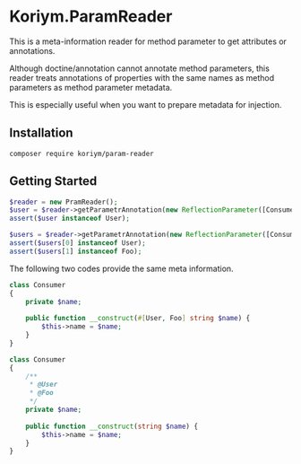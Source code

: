 # Koriym.ParamReader

This is a meta-information reader for method parameter to get attributes or annotations.

Although doctine/annotation cannot annotate method parameters, this reader treats annotations of properties with the same names as method parameters as method parameter metadata.

This is especially useful when you want to prepare metadata for injection.

## Installation

    composer require koriym/param-reader

## Getting Started

```php
$reader = new PramReader();
$user = $reader->getParametrAnnotation(new ReflectionParameter([Consumer::class, '__construct'], 'name'), User::class);
assert($user instanceof User);

$users = $reader->getParametrAnnotation(new ReflectionParameter([Consumer::class, '__construct'], 'name'));
assert($users[0] instanceof User);
assert($users[1] instanceof Foo);
````

The following two codes provide the same meta information.

```php
class Consumer
{
    private $name;
    
    public function __construct(#[User, Foo] string $name) {
        $this->name = $name;
    }
}
```

```php
class Consumer
{
    /**
     * @User
     * @Foo
     */
    private $name;
    
    public function __construct(string $name) {
        $this->name = $name;
    }
}
```

